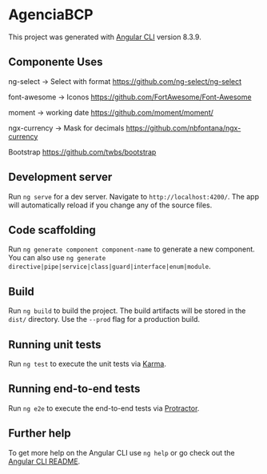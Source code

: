 # AgenciaBCP

This project was generated with [Angular CLI](https://github.com/angular/angular-cli) version 8.3.9.

## Componente Uses

ng-select -> Select with format
https://github.com/ng-select/ng-select

font-awesome -> Iconos
https://github.com/FortAwesome/Font-Awesome

moment -> working date
https://github.com/moment/moment/

ngx-currency -> Mask for decimals
https://github.com/nbfontana/ngx-currency

Bootstrap
https://github.com/twbs/bootstrap


## Development server

Run `ng serve` for a dev server. Navigate to `http://localhost:4200/`. The app will automatically reload if you change any of the source files.

## Code scaffolding

Run `ng generate component component-name` to generate a new component. You can also use `ng generate directive|pipe|service|class|guard|interface|enum|module`.

## Build

Run `ng build` to build the project. The build artifacts will be stored in the `dist/` directory. Use the `--prod` flag for a production build.

## Running unit tests

Run `ng test` to execute the unit tests via [Karma](https://karma-runner.github.io).

## Running end-to-end tests

Run `ng e2e` to execute the end-to-end tests via [Protractor](http://www.protractortest.org/).

## Further help

To get more help on the Angular CLI use `ng help` or go check out the [Angular CLI README](https://github.com/angular/angular-cli/blob/master/README.md).
